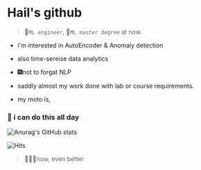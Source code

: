# Hail's github

>
> :mechanical_arm:`ML engineer`, 
> :school_satchel:`ML master degree` at now.

- i'm interested in AutoEncoder & Anomaly detection 
- also time-sereise data analytics
- :fireworks:not to forgat NLP
 - saddly almost my work done with lab or course requirements.

- my moto is, 
###  🚀 i can do this all day 


 





![Anurag's GitHub stats](https://github-readme-stats.vercel.app/api?username=Hail-cali&&show_icons=true&theme=cobalt)




![Hits](https://hits.seeyoufarm.com/api/count/incr/badge.svg?url=https%3A%2F%2Fgithub.com%2FHail-cali&count_bg=%23333532&title_bg=%2342FF74&icon=&icon_color=%23E7E7E7&title=hits&edge_flat=false)

> 🏄🏼‍♂️now, even better
> 
<!--
**Hail-cali/Hail-cali** is a ✨ _special_ ✨ repository because its `README.md` (this file) appears on your GitHub profile.




